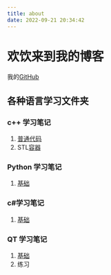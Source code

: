 ```yaml
---
title: about
date: 2022-09-21 20:34:42
---
```

# 欢饮来到我的博客

我的[GitHub](https://github.com/yuri2078) 

## 各种语言学习文件夹

### c++ 学习笔记

1. [普通代码](https://github.com/yuri2078/yuri/tree/main/c%2B%2B/learn/all-learn)
2. STL[容器](https://github.com/yuri2078/yuri/tree/main/c%2B%2B/learn/STL)

### Python 学习笔记

1. [基础](https://github.com/yuri2078/yuri/tree/main/python/learn)

### c#学习笔记

1. [基础](https://github.com/yuri2078/yuri/tree/main/c%23/learn)

### QT 学习笔记

1. [基础](https://github.com/yuri2078/yuri/tree/main/QTproject)
2. 练习

